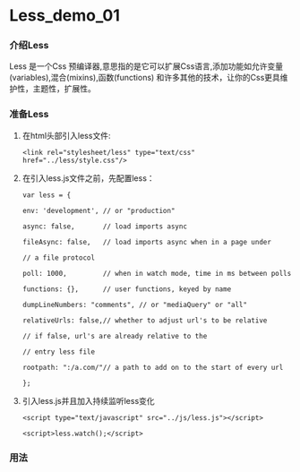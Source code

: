 # Less_demo_01
### 介绍Less
   Less 是一个Css 预编译器,意思指的是它可以扩展Css语言,添加功能如允许变量(variables),混合(mixins),函数(functions) 和许多其他的技术，让你的Css更具维护性，主题性，扩展性。
### 准备Less
1. 在html头部引入less文件:
 
    `<link rel="stylesheet/less" type="text/css" href="../less/style.css"/>`
2. 在引入less.js文件之前，先配置less：
 
 	`var less = {` 	
 	
    `env: 'development', // or "production"`                
    
    `async: false,       // load imports async`        
    
    `fileAsync: false,   // load imports async when in a page under`        
    
    `// a file protocol`        
    
    `poll: 1000,         // when in watch mode, time in ms between polls`
    
    `functions: {},      // user functions, keyed by name`
    
    `dumpLineNumbers: "comments", // or "mediaQuery" or "all"`
    
    `relativeUrls: false,// whether to adjust url's to be relative`
    
    `// if false, url's are already relative to the`
    
    `// entry less file`
    
    `rootpath: ":/a.com/"// a path to add on to the start of every url`
      
   	`};`
3. 引入less.js并且加入持续监听less变化

    `<script type="text/javascript" src="../js/less.js"></script>`
    
    `<script>less.watch();</script>`
### 用法

